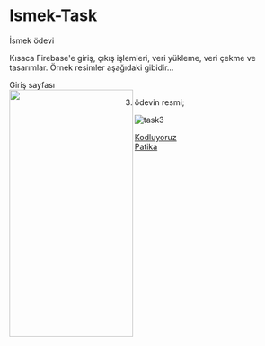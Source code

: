 # Ismek-Task
İsmek ödevi



Kısaca Firebase'e giriş, çıkış işlemleri, veri yükleme, veri çekme ve tasarımlar. Örnek resimler aşağıdaki gibidir...

Giriş sayfası  
<a href="url"><img src="https://raw.githubusercontent.com/Argedik/Ismek-Task/main/images/HomePage.png" align="left" height="440" width="220" ></a>

3. ödevin resmi;

![task3](task%203/asiankitchen/image/Screenshot%20from%202022-05-04%2012-18-49.png)

[Kodluyoruz](https://www.kodluyoruz.org/)  
[Patika](https://www.patika.dev/)
